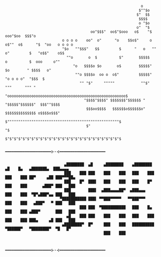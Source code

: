 ```
                                                              o
                                                             $""$o
                                                            $"  $$
                                                             $$$$
                                                             o "$o
                                                            o"  "$
                                       oo"$$$"  oo$"$ooo   o$    "$    ooo"$oo  $$$"o
                          o o o o    oo"  o"      "o    $$o$"     o o$""  o$      "$  "oo   o o o o
                          "$o   ""$$$"   $$         $      "   o   ""    o"         $   "o$$"    o$$
                            ""o       o  $          $"       $$$$$       o          $  ooo     o""
                               "o   $$$$o $o       o$        $$$$$"       $o        " $$$$   o"
                                ""o $$$$o  oo o  o$"         $$$$$"        "o o o o"  "$$$  $
                                  "" "$"     """""            ""$"            """      """ "
                                   "oooooooooooooooooooooooooooooooooooooooooooooooooooooo$
                                    "$$$$"$$$$" $$$$$$$"$$$$$$ " "$$$$$"$$$$$$"  $$$""$$$$
                                     $$$oo$$$$   $$$$$$o$$$$$$o" $$$$$$$$$$$$$$ o$$$$o$$$"
                                     $"""""""""""""""""""""""""""""""""""""""""""""""""""$
                                     $"                                                 "$
                                    $"$"$"$"$"$"$"$"$"$"$"$"$"$"$"$"$"$"$"$"$"$"$"$"$"$"$
```
                                            ━━━━━━━━━━━━━━━━━━━━━⊱⋆⊰━━━━━━━━━━━━━━━━━━━━━


                               ▄████████  ▄█     ▄████████    ▄████████  ▄█    █▄   ▄███████▄  ███▄▄▄▄
                               ███    ███ ███    ███    ███   ███    ███ ███    ███ ██▀     ▄██ ███▀▀▀██▄
                               ███    █▀  ███▌   ███    ███   ███    █▀  ███    ███       ▄███▀ ███   ███ 
                               ███        ███▌  ▄███▄▄▄▄██▀  ▄███▄▄▄     ███    ███  ▀█▀▄███▀▄▄ ███   ███ 
                             ▀███████████ ███▌ ▀▀███▀▀▀▀▀   ▀▀███▀▀▀     ███    ███   ▄███▀   ▀ ███   ███ 
                                      ███ ███  ▀███████████   ███    █▄  ███    ███ ▄███▀       ███   ███ 
                                ▄█    ███ ███    ███    ███   ███    ███ ███    ███ ███▄     ▄█ ███   ███
                              ▄████████▀  █▀     ███    ███   ██████████  ▀██████▀   ▀████████▀  ▀█   █▀  
                                                 ███    ███


                                            ━━━━━━━━━━━━━━━━━━━━━⊱⋆⊰━━━━━━━━━━━━━━━━━━━━━   
